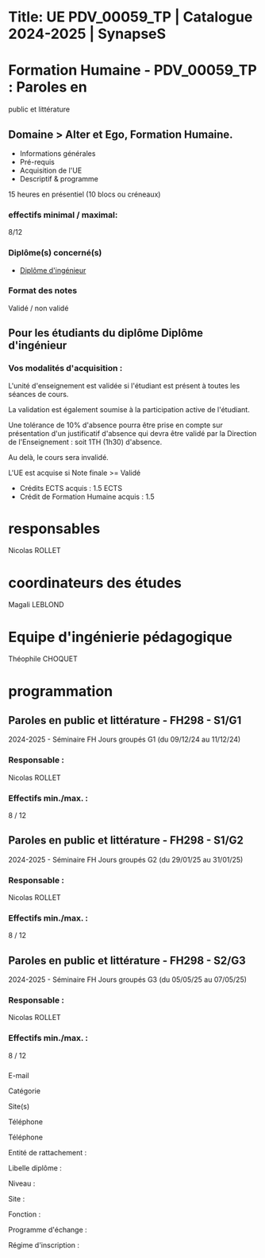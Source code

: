 # Title: UE PDV_00059_TP | Catalogue 2024-2025 | SynapseS

#  [ ](/catalogue/2024-2025) Formation Humaine \- PDV_00059_TP : Paroles en
public et littérature

## Domaine > Alter et Ego, Formation Humaine.

  * Informations générales
  * Pré-requis
  * Acquisition de l'UE
  * Descriptif & programme

15 heures en présentiel (10 blocs ou créneaux)

### effectifs minimal / maximal:

8/12

### Diplôme(s) concerné(s)

  * [Diplôme d'ingénieur](/catalogue/2024-2025/diplome/4/ING-diplome-d-ingenieur)

### Format des notes

Validé / non validé

## Pour les étudiants du diplôme Diplôme d'ingénieur

### Vos modalités d'acquisition :

L'unité d'enseignement est validée si l'étudiant est présent à toutes les
séances de cours.

La validation est également soumise à la participation active de l'étudiant.

  
Une tolérance de 10% d'absence pourra être prise en compte sur présentation
d'un justificatif d'absence qui devra être validé par la Direction de
l'Enseignement : soit 1TH (1h30) d'absence.

Au delà, le cours sera invalidé.

L'UE est acquise si Note finale >= Validé

  * Crédits ECTS acquis : 1.5 ECTS
  * Crédit de Formation Humaine acquis : 1.5

# responsables

Nicolas ROLLET

# coordinateurs des études

Magali LEBLOND

# Equipe d'ingénierie pédagogique

Théophile CHOQUET

# programmation

## Paroles en public et littérature - FH298 - S1/G1

2024-2025 - Séminaire FH Jours groupés G1 (du 09/12/24 au 11/12/24)

### Responsable :

Nicolas ROLLET

### Effectifs min./max. :

8 / 12

## Paroles en public et littérature - FH298 - S1/G2

2024-2025 - Séminaire FH Jours groupés G2 (du 29/01/25 au 31/01/25)

### Responsable :

Nicolas ROLLET

### Effectifs min./max. :

8 / 12

## Paroles en public et littérature - FH298 - S2/G3

2024-2025 - Séminaire FH Jours groupés G3 (du 05/05/25 au 07/05/25)

### Responsable :

Nicolas ROLLET

### Effectifs min./max. :

8 / 12

###

E-mail

Catégorie

Site(s)

Téléphone

Téléphone

Entité de rattachement :

Libelle diplôme :

Niveau :

Site :

Fonction :

Programme d'échange :

Régime d'inscription :

